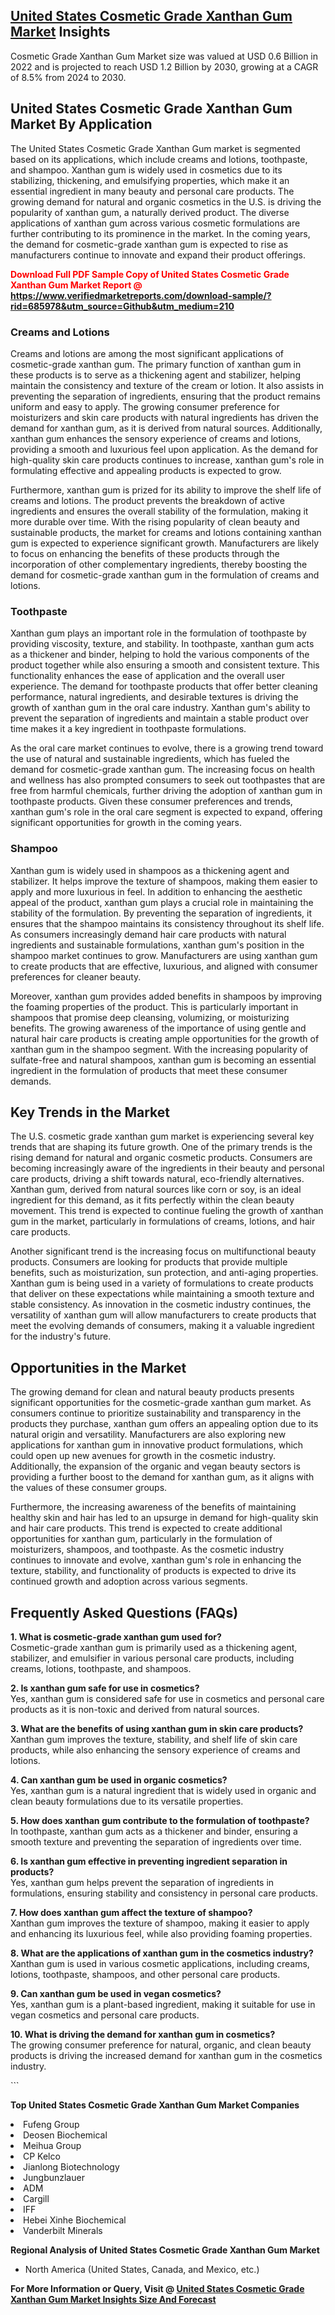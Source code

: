 <h2><a href="https://www.verifiedmarketreports.com/download-sample/?rid=685978&amp;utm_source=Github&amp;utm_medium=210" target="_blank">United States Cosmetic Grade Xanthan Gum Market</a> Insights</h2><p>Cosmetic Grade Xanthan Gum Market size was valued at USD 0.6 Billion in 2022 and is projected to reach USD 1.2 Billion by 2030, growing at a CAGR of 8.5% from 2024 to 2030.</p><p><h2>United States Cosmetic Grade Xanthan Gum Market By Application</h2><p>The United States Cosmetic Grade Xanthan Gum market is segmented based on its applications, which include creams and lotions, toothpaste, and shampoo. Xanthan gum is widely used in cosmetics due to its stabilizing, thickening, and emulsifying properties, which make it an essential ingredient in many beauty and personal care products. The growing demand for natural and organic cosmetics in the U.S. is driving the popularity of xanthan gum, a naturally derived product. The diverse applications of xanthan gum across various cosmetic formulations are further contributing to its prominence in the market. In the coming years, the demand for cosmetic-grade xanthan gum is expected to rise as manufacturers continue to innovate and expand their product offerings.<strong><p><span class=""><span style="color: #ff0000;"><strong>Download Full PDF Sample Copy of United States Cosmetic Grade Xanthan Gum Market Report</strong> @ </span><a href="https://www.verifiedmarketreports.com/download-sample/?rid=685978&amp;utm_source=Github&amp;utm_medium=210" target="_blank">https://www.verifiedmarketreports.com/download-sample/?rid=685978&amp;utm_source=Github&amp;utm_medium=210</a></span></p></strong></p><h3>Creams and Lotions</h3><p>Creams and lotions are among the most significant applications of cosmetic-grade xanthan gum. The primary function of xanthan gum in these products is to serve as a thickening agent and stabilizer, helping maintain the consistency and texture of the cream or lotion. It also assists in preventing the separation of ingredients, ensuring that the product remains uniform and easy to apply. The growing consumer preference for moisturizers and skin care products with natural ingredients has driven the demand for xanthan gum, as it is derived from natural sources. Additionally, xanthan gum enhances the sensory experience of creams and lotions, providing a smooth and luxurious feel upon application. As the demand for high-quality skin care products continues to increase, xanthan gum's role in formulating effective and appealing products is expected to grow.<p>Furthermore, xanthan gum is prized for its ability to improve the shelf life of creams and lotions. The product prevents the breakdown of active ingredients and ensures the overall stability of the formulation, making it more durable over time. With the rising popularity of clean beauty and sustainable products, the market for creams and lotions containing xanthan gum is expected to experience significant growth. Manufacturers are likely to focus on enhancing the benefits of these products through the incorporation of other complementary ingredients, thereby boosting the demand for cosmetic-grade xanthan gum in the formulation of creams and lotions.</p><h3>Toothpaste</h3><p>Xanthan gum plays an important role in the formulation of toothpaste by providing viscosity, texture, and stability. In toothpaste, xanthan gum acts as a thickener and binder, helping to hold the various components of the product together while also ensuring a smooth and consistent texture. This functionality enhances the ease of application and the overall user experience. The demand for toothpaste products that offer better cleaning performance, natural ingredients, and desirable textures is driving the growth of xanthan gum in the oral care industry. Xanthan gum's ability to prevent the separation of ingredients and maintain a stable product over time makes it a key ingredient in toothpaste formulations.<p>As the oral care market continues to evolve, there is a growing trend toward the use of natural and sustainable ingredients, which has fueled the demand for cosmetic-grade xanthan gum. The increasing focus on health and wellness has also prompted consumers to seek out toothpastes that are free from harmful chemicals, further driving the adoption of xanthan gum in toothpaste products. Given these consumer preferences and trends, xanthan gum's role in the oral care segment is expected to expand, offering significant opportunities for growth in the coming years.</p><h3>Shampoo</h3><p>Xanthan gum is widely used in shampoos as a thickening agent and stabilizer. It helps improve the texture of shampoos, making them easier to apply and more luxurious in feel. In addition to enhancing the aesthetic appeal of the product, xanthan gum plays a crucial role in maintaining the stability of the formulation. By preventing the separation of ingredients, it ensures that the shampoo maintains its consistency throughout its shelf life. As consumers increasingly demand hair care products with natural ingredients and sustainable formulations, xanthan gum's position in the shampoo market continues to grow. Manufacturers are using xanthan gum to create products that are effective, luxurious, and aligned with consumer preferences for cleaner beauty.<p>Moreover, xanthan gum provides added benefits in shampoos by improving the foaming properties of the product. This is particularly important in shampoos that promise deep cleansing, volumizing, or moisturizing benefits. The growing awareness of the importance of using gentle and natural hair care products is creating ample opportunities for the growth of xanthan gum in the shampoo segment. With the increasing popularity of sulfate-free and natural shampoos, xanthan gum is becoming an essential ingredient in the formulation of products that meet these consumer demands.</p><h2>Key Trends in the Market</h2><p>The U.S. cosmetic grade xanthan gum market is experiencing several key trends that are shaping its future growth. One of the primary trends is the rising demand for natural and organic cosmetic products. Consumers are becoming increasingly aware of the ingredients in their beauty and personal care products, driving a shift towards natural, eco-friendly alternatives. Xanthan gum, derived from natural sources like corn or soy, is an ideal ingredient for this demand, as it fits perfectly within the clean beauty movement. This trend is expected to continue fueling the growth of xanthan gum in the market, particularly in formulations of creams, lotions, and hair care products.</p><p>Another significant trend is the increasing focus on multifunctional beauty products. Consumers are looking for products that provide multiple benefits, such as moisturization, sun protection, and anti-aging properties. Xanthan gum is being used in a variety of formulations to create products that deliver on these expectations while maintaining a smooth texture and stable consistency. As innovation in the cosmetic industry continues, the versatility of xanthan gum will allow manufacturers to create products that meet the evolving demands of consumers, making it a valuable ingredient for the industry's future.</p><h2>Opportunities in the Market</h2><p>The growing demand for clean and natural beauty products presents significant opportunities for the cosmetic-grade xanthan gum market. As consumers continue to prioritize sustainability and transparency in the products they purchase, xanthan gum offers an appealing option due to its natural origin and versatility. Manufacturers are also exploring new applications for xanthan gum in innovative product formulations, which could open up new avenues for growth in the cosmetic industry. Additionally, the expansion of the organic and vegan beauty sectors is providing a further boost to the demand for xanthan gum, as it aligns with the values of these consumer groups.</p><p>Furthermore, the increasing awareness of the benefits of maintaining healthy skin and hair has led to an upsurge in demand for high-quality skin and hair care products. This trend is expected to create additional opportunities for xanthan gum, particularly in the formulation of moisturizers, shampoos, and toothpaste. As the cosmetic industry continues to innovate and evolve, xanthan gum's role in enhancing the texture, stability, and functionality of products is expected to drive its continued growth and adoption across various segments.</p><h2>Frequently Asked Questions (FAQs)</h2><p><strong>1. What is cosmetic-grade xanthan gum used for?</strong><br> Cosmetic-grade xanthan gum is primarily used as a thickening agent, stabilizer, and emulsifier in various personal care products, including creams, lotions, toothpaste, and shampoos.</p><p><strong>2. Is xanthan gum safe for use in cosmetics?</strong><br> Yes, xanthan gum is considered safe for use in cosmetics and personal care products as it is non-toxic and derived from natural sources.</p><p><strong>3. What are the benefits of using xanthan gum in skin care products?</strong><br> Xanthan gum improves the texture, stability, and shelf life of skin care products, while also enhancing the sensory experience of creams and lotions.</p><p><strong>4. Can xanthan gum be used in organic cosmetics?</strong><br> Yes, xanthan gum is a natural ingredient that is widely used in organic and clean beauty formulations due to its versatile properties.</p><p><strong>5. How does xanthan gum contribute to the formulation of toothpaste?</strong><br> In toothpaste, xanthan gum acts as a thickener and binder, ensuring a smooth texture and preventing the separation of ingredients over time.</p><p><strong>6. Is xanthan gum effective in preventing ingredient separation in products?</strong><br> Yes, xanthan gum helps prevent the separation of ingredients in formulations, ensuring stability and consistency in personal care products.</p><p><strong>7. How does xanthan gum affect the texture of shampoo?</strong><br> Xanthan gum improves the texture of shampoo, making it easier to apply and enhancing its luxurious feel, while also providing foaming properties.</p><p><strong>8. What are the applications of xanthan gum in the cosmetics industry?</strong><br> Xanthan gum is used in various cosmetic applications, including creams, lotions, toothpaste, shampoos, and other personal care products.</p><p><strong>9. Can xanthan gum be used in vegan cosmetics?</strong><br> Yes, xanthan gum is a plant-based ingredient, making it suitable for use in vegan cosmetics and personal care products.</p><p><strong>10. What is driving the demand for xanthan gum in cosmetics?</strong><br> The growing consumer preference for natural, organic, and clean beauty products is driving the increased demand for xanthan gum in the cosmetics industry.</p>```</p><p><strong>Top United States Cosmetic Grade Xanthan Gum Market Companies</strong></p><div data-test-id=""><p><li>Fufeng Group</li><li> Deosen Biochemical</li><li> Meihua Group</li><li> CP Kelco</li><li> Jianlong Biotechnology</li><li> Jungbunzlauer</li><li> ADM</li><li> Cargill</li><li> IFF</li><li> Hebei Xinhe Biochemical</li><li> Vanderbilt Minerals</li></p><div><strong>Regional Analysis of&nbsp;United States Cosmetic Grade Xanthan Gum Market</strong></div><ul><li dir="ltr"><p dir="ltr">North America&nbsp;(United States, Canada, and Mexico, etc.)</p></li></ul><p><strong>For More Information or Query, Visit @&nbsp;</strong><strong><a href="https://www.verifiedmarketreports.com/product/cosmetic-grade-xanthan-gum-market/?utm_source=Github&amp;utm_medium=210" target="_blank">United States Cosmetic Grade Xanthan Gum Market Insights Size And Forecast</a></strong></p></div>
